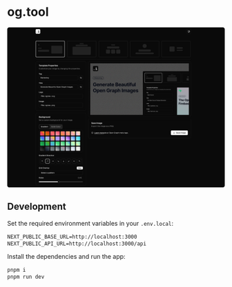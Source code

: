 # og.tool

  <picture>
    <source media="(prefers-color-scheme: dark)" srcset="/public/samples/og.tool.dark.png" />
    <source media="(prefers-color-scheme: light), (prefers-color-scheme: no-preference)" srcset="/public/samples/og.tool.light.png" />
    <img  src="/public/samples/og.tool.light.png" alt="liaoyi's github stats" />
  </picture>


## Development

Set the required environment variables in your `.env.local`:

```
NEXT_PUBLIC_BASE_URL=http://localhost:3000
NEXT_PUBLIC_API_URL=http://localhost:3000/api
```

Install the dependencies and run the app:

```shell
pnpm i
pnpm run dev
```

